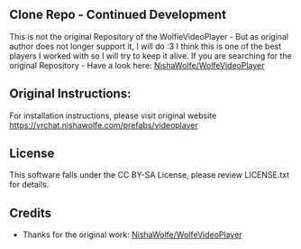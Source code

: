 ## Clone Repo - Continued Development
This is not the original Repository of the WolfieVideoPlayer - But as original author does not longer support it, I will do :3 I think this is one of the best players I worked with so I will try to keep it alive. If you are searching for the original Repository - Have a look here: [NishaWolfe/WolfeVideoPlayer](https://github.com/NishaWolfe/WolfeVideoPlayer)


## Original Instructions:
For installation instructions, please visit original website https://vrchat.nishawolfe.com/prefabs/videoplayer


## License
This software falls under the CC BY-SA License, please review LICENSE.txt for details.

## Credits
- Thanks for the original work: [NishaWolfe/WolfeVideoPlayer](https://github.com/NishaWolfe/WolfeVideoPlayer)
